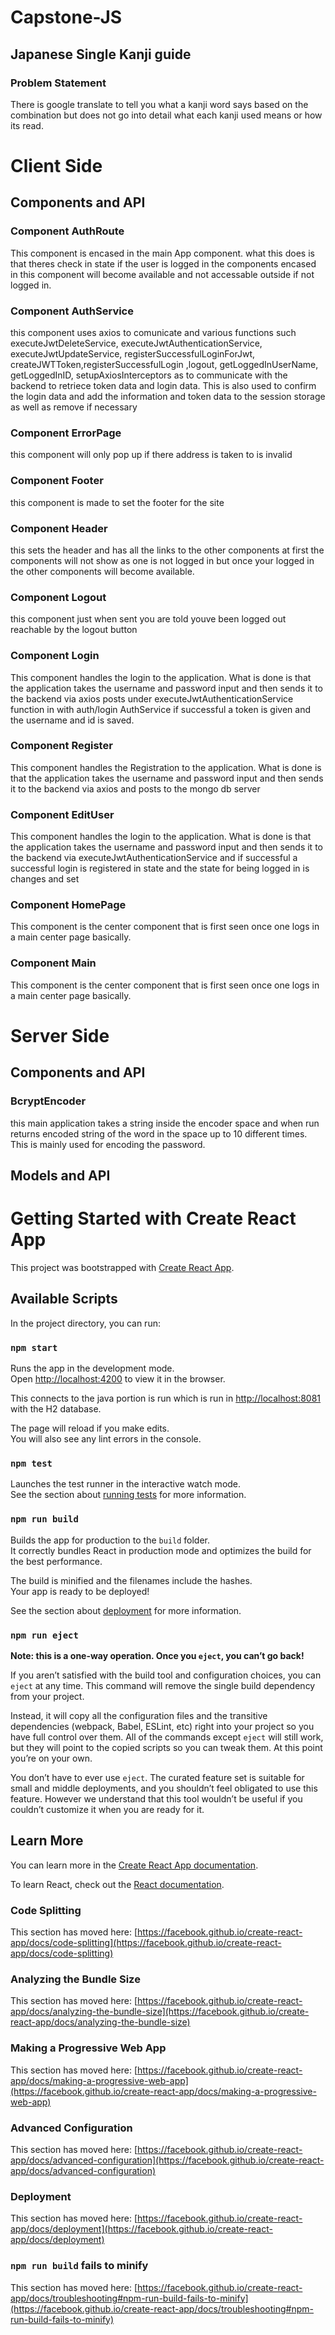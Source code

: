 # Capstone-JS

## Japanese Single Kanji guide

### Problem Statement 

There is google translate to tell you what a kanji word says based on the combination but does not go into
detail what each kanji used means or how its read.

# Client Side

## Components and API 

### Component AuthRoute

This component is encased in the main App component. what this does is that theres check in state
if the user is logged in the components encased in this component will become available and not accessable 
outside if not logged in.

### Component AuthService

this component uses axios to comunicate and various functions such executeJwtDeleteService,
executeJwtAuthenticationService, executeJwtUpdateService, registerSuccessfulLoginForJwt, createJWTToken,registerSuccessfulLogin
,logout, getLoggedInUserName, getLoggedInID, setupAxiosInterceptors as to communicate with the backend to 
retriece token data and login data. This is also used to confirm the login data and add the information and token 
data to the session storage as well as remove if necessary

### Component ErrorPage

this component will only pop up if there address is taken to is invalid

### Component Footer

this component is made to set the footer for the site

### Component Header

this sets the header and has all the links to the other components at first the components will not show as one 
is not logged in but once your logged in the other components will become available.

### Component Logout

this component just when sent you are told youve been logged out reachable by the logout button

### Component Login

This component handles the login to the application. What is done is that the application takes the username and 
password input and then sends it to the backend via axios posts under executeJwtAuthenticationService function in  with auth/login AuthService
if successful a token is given and the username and id is saved.


### Component Register

This component handles the Registration to the application. What is done is that the application takes the username and 
password input and then sends it to the backend via axios and posts to the mongo db server


### Component EditUser

This component handles the login to the application. What is done is that the application takes the username and 
password input and then sends it to the backend via executeJwtAuthenticationService and if successful a successful 
login is registered in state and the state for being logged in is changes and set 

### Component HomePage

This component is the center component that is first seen once one logs in a main center page basically.

### Component Main

This component is the center component that is first seen once one logs in a main center page basically.


# Server Side

## Components and API 

### BcryptEncoder

this main application takes a string inside the encoder space and when run returns encoded
string of the word in the space up to 10 different times. This is mainly used for encoding the 
password.

## Models and API 



# Getting Started with Create React App

This project was bootstrapped with [Create React App](https://github.com/facebook/create-react-app).

## Available Scripts

In the project directory, you can run:

### `npm start`

Runs the app in the development mode.\
Open [http://localhost:4200](http://localhost:4200) to view it in the browser.

This connects to the java portion is run which is run in [http://localhost:8081](http://localhost:8081)
with the H2 database.

The page will reload if you make edits.\
You will also see any lint errors in the console.

### `npm test`

Launches the test runner in the interactive watch mode.\
See the section about [running tests](https://facebook.github.io/create-react-app/docs/running-tests) for more information.

### `npm run build`

Builds the app for production to the `build` folder.\
It correctly bundles React in production mode and optimizes the build for the best performance.

The build is minified and the filenames include the hashes.\
Your app is ready to be deployed!

See the section about [deployment](https://facebook.github.io/create-react-app/docs/deployment) for more information.

### `npm run eject`

**Note: this is a one-way operation. Once you `eject`, you can’t go back!**

If you aren’t satisfied with the build tool and configuration choices, you can `eject` at any time. This command will remove the single build dependency from your project.

Instead, it will copy all the configuration files and the transitive dependencies (webpack, Babel, ESLint, etc) right into your project so you have full control over them. All of the commands except `eject` will still work, but they will point to the copied scripts so you can tweak them. At this point you’re on your own.

You don’t have to ever use `eject`. The curated feature set is suitable for small and middle deployments, and you shouldn’t feel obligated to use this feature. However we understand that this tool wouldn’t be useful if you couldn’t customize it when you are ready for it.

## Learn More

You can learn more in the [Create React App documentation](https://facebook.github.io/create-react-app/docs/getting-started).

To learn React, check out the [React documentation](https://reactjs.org/).

### Code Splitting

This section has moved here: [https://facebook.github.io/create-react-app/docs/code-splitting](https://facebook.github.io/create-react-app/docs/code-splitting)

### Analyzing the Bundle Size

This section has moved here: [https://facebook.github.io/create-react-app/docs/analyzing-the-bundle-size](https://facebook.github.io/create-react-app/docs/analyzing-the-bundle-size)

### Making a Progressive Web App

This section has moved here: [https://facebook.github.io/create-react-app/docs/making-a-progressive-web-app](https://facebook.github.io/create-react-app/docs/making-a-progressive-web-app)

### Advanced Configuration

This section has moved here: [https://facebook.github.io/create-react-app/docs/advanced-configuration](https://facebook.github.io/create-react-app/docs/advanced-configuration)

### Deployment

This section has moved here: [https://facebook.github.io/create-react-app/docs/deployment](https://facebook.github.io/create-react-app/docs/deployment)

### `npm run build` fails to minify

This section has moved here: [https://facebook.github.io/create-react-app/docs/troubleshooting#npm-run-build-fails-to-minify](https://facebook.github.io/create-react-app/docs/troubleshooting#npm-run-build-fails-to-minify)
